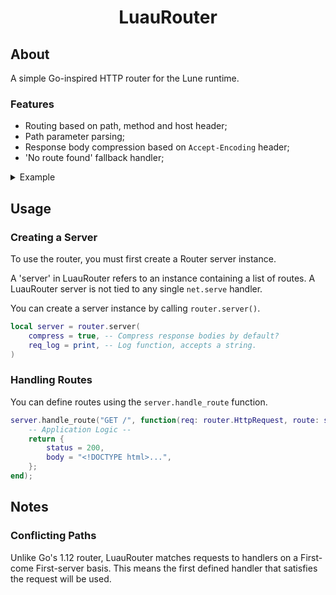 <!-- markdownlint-disable MD041 -->
<!-- markdownlint-disable MD033 -->
<!-- markdownlint-disable MD001 -->

<div align="center">

# LuauRouter

</div>

## About

A simple Go-inspired HTTP router for the Lune runtime.

### Features

* Routing based on path, method and host header;
* Path parameter parsing;
* Response body compression based on `Accept-Encoding` header;
* 'No route found' fallback handler;

<details>

<summary>Example</summary>

```lua
local router = require("./luau_router");

local server = router.server({ log = print, });

server.handle_route("GET /", function(req)
    return "Hello from Router!";
end);

server.handle_route("GET /forbidden", function(req)
    return { status = 403 };
end);

server.handle_route("GET /custom/{body}", function(req)
    return {
        body = `Hello from {req.params.body}`, 
        compress = true,
    };
end);

server.handle_404(function()
    return { status = 404, body = "Sorry, no route." };
end);

server.start(8080);
server.keep_alive();
```

</details>

## Usage

### Creating a Server

To use the router, you must first create a Router server instance.

A 'server' in LuauRouter refers to an instance containing a list of routes. A LuauRouter server is not tied to any single `net.serve` handler.

You can create a server instance by calling `router.server()`.

```lua
local server = router.server(
    compress = true, -- Compress response bodies by default?
    req_log = print, -- Log function, accepts a string.
)
```

### Handling Routes

You can define routes using the `server.handle_route` function.

```lua
server.handle_route("GET /", function(req: router.HttpRequest, route: string): router.HttpResponse
    -- Application Logic --
    return {
        status = 200,
        body = "<!DOCTYPE html>...",
    };
end);
```

## Notes

### Conflicting Paths

Unlike Go's 1.12 router, LuauRouter matches requests to handlers on a First-come First-server basis. This means the first defined handler that satisfies the request will be used.
